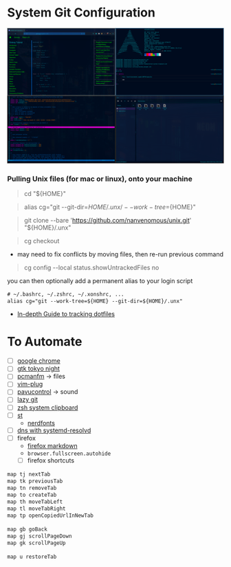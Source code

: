 # System Git Configuration

![arch system image](./.rdm/arch_config.png)

### Pulling Unix files (for mac or linux), onto your machine

> cd "${HOME}"

> alias cg="git --git-dir=${HOME}/.unx/ --work-tree=${HOME}"

> git clone --bare 'https://github.com/nanvenomous/unix.git' "${HOME}/.unx"

> cg checkout

* may need to fix conflicts by moving files, then re-run previous command

> cg config --local status.showUntrackedFiles no

you can then optionally add a permanent alias to your login script
```
# ~/.bashrc, ~/.zshrc, ~/.xonshrc, ...
alias cg="git --work-tree=${HOME} --git-dir=${HOME}/.unx"
```



* [In-depth Guide to tracking dotfiles](https://developer.atlassian.com/blog/2016/02/best-way-to-store-dotfiles-git-bare-repo/)

# To Automate
* [ ] [google chrome](https://aur.archlinux.org/packages/google-chrome/)
* [ ] [gtk tokyo night](https://github.com/stronk-dev/Tokyo-Night-Linux)
* [ ] [pcmanfm](https://archlinux.org/packages/community/x86_64/pcmanfm/) -> files
* [ ] [vim-plug](https://aur.archlinux.org/packages/vim-plug/)
* [ ] [pavucontrol](https://archlinux.org/packages/extra/x86_64/pavucontrol/) -> sound
* [ ] [lazy git](https://archlinux.org/packages/community/x86_64/lazygit/)
* [ ] [zsh system clipboard](https://github.com/kutsan/zsh-system-clipboard)
* [ ] [st](https://github.com/siduck76/st)
  * [nerdfonts](https://aur.archlinux.org/packages/nerd-fonts-jetbrains-mono/)
* [ ] [dns with systemd-resolvd](https://wiki.archlinux.org/title/NetworkManager#systemd-resolved)
* [ ] firefox 
  * [firefox markdown](https://github.com/KeithLRobertson/markdown-viewer#support-for-local-files-on-linux)
  * `browser.fullscreen.autohide`
  * [ ] firefox shortcuts
```
map tj nextTab
map tk previousTab
map tn removeTab
map to createTab
map th moveTabLeft
map tl moveTabRight
map tp openCopiedUrlInNewTab

map gb goBack
map gj scrollPageDown
map gk scrollPageUp

map u restoreTab
```
